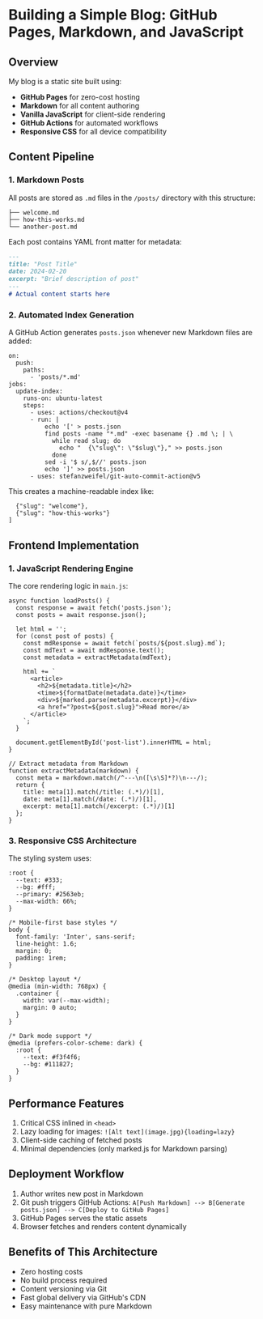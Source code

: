 <!--
	excerpt: This post explores why this blog utilizes a minimalist architecture centered on GitHub Pages for free hosting and Markdown for content creation. GitHub Actions automates the generation of a JSON index from Markdown files, enabling dynamic client-side rendering with JavaScript. Responsive CSS ensures cross-device compatibility, and performance is optimized through techniques like lazy loading and critical CSS inlining, all contributing to an efficient and maintainable static site.
-->

# Building a Simple Blog: GitHub Pages, Markdown, and JavaScript

## Overview

My blog is a static site built using:

- **GitHub Pages** for zero-cost hosting
- **Markdown** for all content authoring
- **Vanilla JavaScript** for client-side rendering
- **GitHub Actions** for automated workflows
- **Responsive CSS** for all device compatibility

## Content Pipeline

### 1. Markdown Posts

All posts are stored as `.md` files in the `/posts/` directory with this structure:

```/posts/
├── welcome.md
├── how-this-works.md
└── another-post.md
```


Each post contains YAML front matter for metadata:

```markdown
---
title: "Post Title"
date: 2024-02-20
excerpt: "Brief description of post"
---
# Actual content starts here
```

### 2. Automated Index Generation

A GitHub Action generates `posts.json` whenever new Markdown files are added:

```name: Update Post Index
on:
  push:
    paths:
      - 'posts/*.md'
jobs:
  update-index:
    runs-on: ubuntu-latest
    steps:
      - uses: actions/checkout@v4
      - run: |
          echo '[' > posts.json
          find posts -name "*.md" -exec basename {} .md \; | \
            while read slug; do
              echo "  {\"slug\": \"$slug\"}," >> posts.json
            done
          sed -i '$ s/,$//' posts.json
          echo ']' >> posts.json
      - uses: stefanzweifel/git-auto-commit-action@v5
```

This creates a machine-readable index like:

```[
  {"slug": "welcome"},
  {"slug": "how-this-works"}
]
```

## Frontend Implementation

### 1. JavaScript Rendering Engine

The core rendering logic in `main.js`:

```// Load and render posts list
async function loadPosts() {
  const response = await fetch('posts.json');
  const posts = await response.json();
  
  let html = '';
  for (const post of posts) {
    const mdResponse = await fetch(`posts/${post.slug}.md`);
    const mdText = await mdResponse.text();
    const metadata = extractMetadata(mdText);
    
    html += `
      <article>
        <h2>${metadata.title}</h2>
        <time>${formatDate(metadata.date)}</time>
        <div>${marked.parse(metadata.excerpt)}</div>
        <a href="?post=${post.slug}">Read more</a>
      </article>
    `;
  }
  
  document.getElementById('post-list').innerHTML = html;
}

// Extract metadata from Markdown
function extractMetadata(markdown) {
  const meta = markdown.match(/^---\n([\s\S]*?)\n---/);
  return {
    title: meta[1].match(/title: (.*)/)[1],
    date: meta[1].match(/date: (.*)/)[1],
    excerpt: meta[1].match(/excerpt: (.*)/)[1]
  };
}
```

### 3. Responsive CSS Architecture

The styling system uses:

```/* Variables for theming */
:root {
  --text: #333;
  --bg: #fff;
  --primary: #2563eb;
  --max-width: 66%;
}

/* Mobile-first base styles */
body {
  font-family: 'Inter', sans-serif;
  line-height: 1.6;
  margin: 0;
  padding: 1rem;
}

/* Desktop layout */
@media (min-width: 768px) {
  .container {
    width: var(--max-width);
    margin: 0 auto;
  }
}

/* Dark mode support */
@media (prefers-color-scheme: dark) {
  :root {
    --text: #f3f4f6;
    --bg: #111827;
  }
}
```

## Performance Features

  1. Critical CSS inlined in `<head>`
  2. Lazy loading for images: `![Alt text](image.jpg){loading=lazy}`
  3. Client-side caching of fetched posts
  4. Minimal dependencies (only marked.js for Markdown parsing)
  
## Deployment Workflow

  1. Author writes new post in Markdown
  2. Git push triggers GitHub Actions: `A[Push Markdown] --> B[Generate posts.json] --> C[Deploy to GitHub Pages]`
  3. GitHub Pages serves the static assets
  4. Browser fetches and renders content dynamically

## Benefits of This Architecture

  - Zero hosting costs
  - No build process required
  - Content versioning via Git
  - Fast global delivery via GitHub's CDN
  - Easy maintenance with pure Markdown

